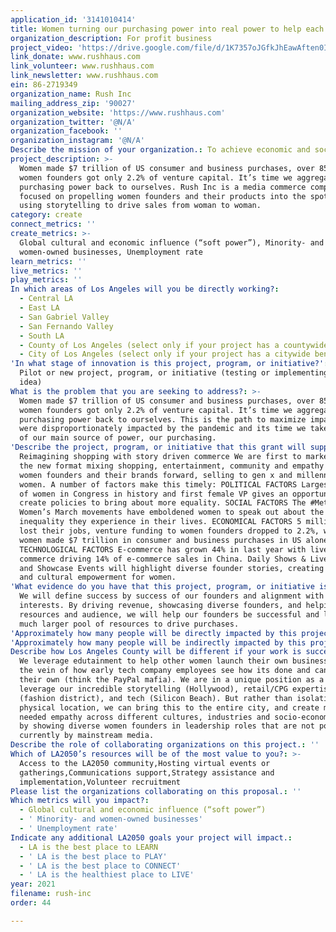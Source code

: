 ```yaml
---
application_id: '3141010414'
title: Women turning our purchasing power into real power to help each other.
organization_description: For profit business
project_video: 'https://drive.google.com/file/d/1K7357oJGfkJhEawAften0IuG2c7-Xdna/view'
link_donate: www.rushhaus.com
link_volunteer: www.rushhaus.com
link_newsletter: www.rushhaus.com
ein: 86-2719349
organization_name: Rush Inc
mailing_address_zip: '90027'
organization_website: 'https://www.rushhaus.com'
organization_twitter: '@N/A'
organization_facebook: ''
organization_instagram: '@N/A'
Describe the mission of your organization.: To achieve economic and social equality for women.
project_description: >-
  Women made $7 trillion of US consumer and business purchases, over 85%, while
  women founders got only 2.2% of venture capital. It’s time we aggregate our
  purchasing power back to ourselves. Rush Inc is a media commerce company
  focused on propelling women founders and their products into the spotlight
  using storytelling to drive sales from woman to woman.
category: create
connect_metrics: ''
create_metrics: >-
  Global cultural and economic influence (“soft power”), Minority- and
  women-owned businesses, Unemployment rate
learn_metrics: ''
live_metrics: ''
play_metrics: ''
In which areas of Los Angeles will you be directly working?:
  - Central LA
  - East LA
  - San Gabriel Valley
  - San Fernando Valley
  - South LA
  - County of Los Angeles (select only if your project has a countywide benefit)
  - City of Los Angeles (select only if your project has a citywide benefit)
'In what stage of innovation is this project, program, or initiative?': >-
  Pilot or new project, program, or initiative (testing or implementing a new
  idea)
What is the problem that you are seeking to address?: >-
  Women made $7 trillion of US consumer and business purchases, over 85%, while
  women founders got only 2.2% of venture capital. It’s time we aggregate our
  purchasing power back to ourselves. This is the path to maximize impact, women
  were disproportionately impacted by the pandemic and its time we take control
  of our main source of power, our purchasing.
'Describe the project, program, or initiative that this grant will support to address the problem identified.': >-
  Reimagining shopping with story driven commerce We are first to market with
  the new format mixing shopping, entertainment, community and empathy to propel
  women founders and their brands forward, selling to gen x and millennial
  women. A number of factors make this timely: POLITICAL FACTORS Largest amount
  of women in Congress in history and first female VP gives an opportunity to
  create policies to bring about more equality. SOCIAL FACTORS The #Metoo and
  Women’s March movements have emboldened women to speak out about the
  inequality they experience in their lives. ECONOMICAL FACTORS 5 million women
  lost their jobs, venture funding to women founders dropped to 2.2%, while
  women made $7 trillion in consumer and business purchases in US alone.
  TECHNOLOGICAL FACTORS E-commerce has grown 44% in last year with live video
  commerce driving 14% of e-commerce sales in China. Daily Shows & Live Streams
  and Showcase Events will highlight diverse founder stories, creating economic
  and cultural empowerment for women.
'What evidence do you have that this project, program, or initiative is or will be successful, and how will you define and measure success?': >-
  We will define success by success of our founders and alignment with their
  interests. By driving revenue, showcasing diverse founders, and helping with
  resources and audience, we will help our founders be successful and leverage a
  much larger pool of resources to drive purchases.
'Approximately how many people will be directly impacted by this project, program, or initiative?': '1500'
'Approximately how many people will be indirectly impacted by this project, program, or initiative?': '150000'
Describe how Los Angeles County will be different if your work is successful.: >-
  We leverage edutainment to help other women launch their own businesses, in
  the vein of how early tech company employees see how its done and can start
  their own (think the PayPal mafia). We are in a unique position as a city to
  leverage our incredible storytelling (Hollywood), retail/CPG expertise
  (fashion district), and tech (Silicon Beach). But rather than isolating one
  physical location, we can bring this to the entire city, and create much
  needed empathy across different cultures, industries and socio-economic groups
  by showing diverse women founders in leadership roles that are not portrayed
  currently by mainstream media.
Describe the role of collaborating organizations on this project.: ''
Which of LA2050’s resources will be of the most value to you?: >-
  Access to the LA2050 community,Hosting virtual events or
  gatherings,Communications support,Strategy assistance and
  implementation,Volunteer recruitment
Please list the organizations collaborating on this proposal.: ''
Which metrics will you impact?:
  - Global cultural and economic influence (“soft power”)
  - ' Minority- and women-owned businesses'
  - ' Unemployment rate'
Indicate any additional LA2050 goals your project will impact.:
  - LA is the best place to LEARN
  - ' LA is the best place to PLAY'
  - ' LA is the best place to CONNECT'
  - ' LA is the healthiest place to LIVE'
year: 2021
filename: rush-inc
order: 44

---
```

